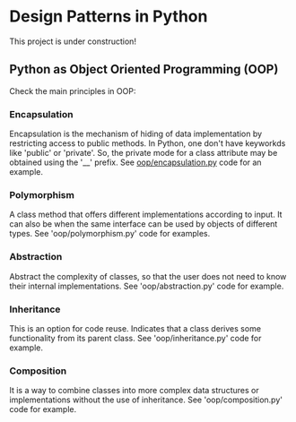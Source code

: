 # Design Patterns in Python
This project is under construction! 

## Python as Object Oriented Programming (OOP)
Check the main principles in OOP:

### Encapsulation
Encapsulation is the mechanism of hiding of data implementation by restricting access to public methods. In Python, 
one don't have keyworkds like 'public' or 'private'. So, the private mode for a class attribute may be obtained using
the '__' prefix. 
See [oop/encapsulation.py](https://github.com/victorouttes/python-design-patterns/blob/master/oop/abstraction.py) 
code for an example.

### Polymorphism
A class method that offers different implementations according to input. It can also be when the same interface 
can be used by objects of different types. See 'oop/polymorphism.py' code for examples.

### Abstraction
Abstract the complexity of classes, so that the user does not need to know their internal implementations.
See 'oop/abstraction.py' code for example.

### Inheritance
This is an option for code reuse. Indicates that a class derives some functionality from its parent class.
See 'oop/inheritance.py' code for example.

### Composition
It is a way to combine classes into more complex data structures or implementations without the use of inheritance.
See 'oop/composition.py' code for example.